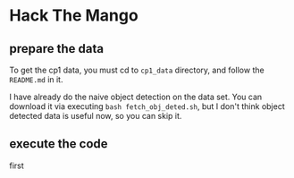 # Hack The Mango

## prepare the data

To get the cp1 data, you must cd to `cp1_data` directory, and follow the `README.md` in it.

I have already do the naive object detection on the data set. You can download it via executing `bash fetch_obj_deted.sh`, but I don't think object detected data is useful now, so you can skip it.

## execute the code

first 
